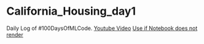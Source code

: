 # California_Housing_day1
Daily Log of #100DaysOfMLCode.
[Youtube Video](https://youtu.be/cNrQAg8S0dw)
[Use if Notebook does not render](https://nbviewer.jupyter.org/)
